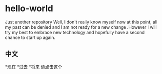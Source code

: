 # hello-world
Just another repository
Well, I don't really know myself now at this point, all my past can be denied and I am not ready for a new change .However I will try my best to embrace new technology and hopefully have a second chance to start up again.
## 中文
*现在
*过去
*将来
请点击这个
